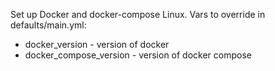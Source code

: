 Set up Docker and docker-compose Linux.
Vars to override in defaults/main.yml:
+ docker_version - version of docker
+ docker_compose_version - version of docker compose
